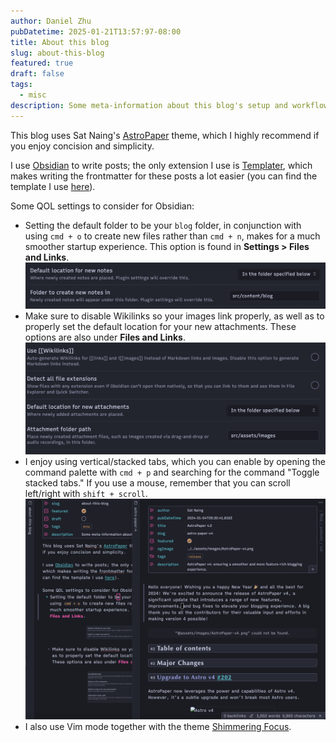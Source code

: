 ```yaml
---
author: Daniel Zhu
pubDatetime: 2025-01-21T13:57:97-08:00
title: About this blog
slug: about-this-blog
featured: true
draft: false
tags:
  - misc
description: Some meta-information about this blog's setup and workflow.
---
```

This blog uses Sat Naing's [AstroPaper](https://github.com/satnaing/astro-paper) theme, which I highly recommend if you enjoy concision and simplicity.

I use [Obsidian](https://obsidian.md/) to write posts; the only extension I use is [Templater](https://github.com/SilentVoid13/Templater), which makes writing the frontmatter for these posts a lot easier (you can find the template I use [here](https://github.com/xyzqm/blog/blob/main/templates/blog.md)).

Some QOL settings to consider for Obsidian:
- Setting the default folder to be your `blog` folder, in conjunction with using `cmd + o` to create new files rather than `cmd + n`, makes for a much smoother startup experience. This option is found in **Settings > Files and Links**.
 ![](../../assets/images/Pasted%20image%2020250121141458.png)
 - Make sure to disable Wikilinks so your images link properly, as well as to properly set the default location for your new attachments. These options are also under **Files and Links**.
  ![](../../assets/images/Pasted%20image%2020250121142146.png)
  - I enjoy using vertical/stacked tabs, which you can enable by opening the command palette with `cmd + p` and searching for the command "Toggle stacked tabs." If you use a mouse, remember that you can scroll left/right with `shift + scroll`.
  ![](../../assets/images/Pasted%20image%2020250121144827.png)
  - I also use Vim mode together with the theme [Shimmering Focus](https://github.com/chrisgrieser/shimmering-focus).